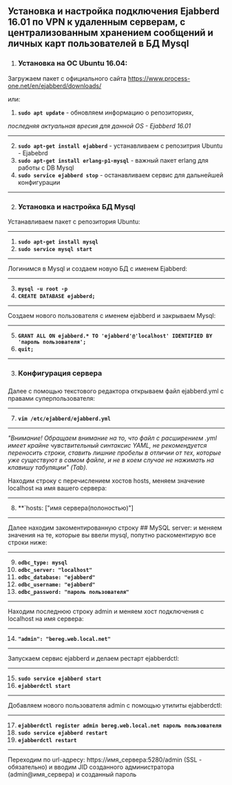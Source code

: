 <h2>Установка и настройка подключения Ejabberd 16.01 по VPN к удаленным серверам, с централизованным хранением сообщений и личных карт пользователей в БД Mysql</h2>


1) <h3>Установка на ОС Ubuntu 16.04:</h3>

Загружаем пакет с официального сайта https://www.process-one.net/en/ejabberd/downloads/

или:

1) **`sudo apt update`**  - обновляем информацию о репозиториях, 

<i>последняя актуальная вресия для данной OS - Ejabberd 16.01</i>

---
2) **`sudo apt-get install ejabberd`** - устанавливаем с репозитрия Ubuntu - Ejabebrd
3) **`sudo apt-get install erlang-p1-mysql`** - важный пакет erlang для работы с DB Mysql
4) **`sudo service ejabberd stop`** - останавливаем сервис для дальнейшей конфигурации
---

2) <h3>Установка и настройка БД Mysql</h3>

Устанавливаем пакет с репозитория Ubuntu:

---
1) **`sudo apt-get install mysql`**
2) **`sudo service mysql start`**
---

Логинимся в Mysql и создаем новую БД с именем Ejabberd:

---
3) **`mysql -u root -p`**
4) **`CREATE DATABASE ejabberd;`**
---

Создаем нового пользователя с именем ejabberd и закрываем Mysql:

---
5) **`GRANT ALL ON ejabberd.* TO 'ejabberd'@'localhost' IDENTIFIED BY 'пароль пользователя';`**
6) **`quit;`**
---

3) <h3>Конфигурация сервера<h3>
  
Далее с помощью текстового редактора открываем файл ejabberd.yml с правами суперпользователя:

---
7) **`vim /etc/ejabberd/ejabberd.yml`**
---

<i>"Внимание! Обращаем внимание на то, что файл с расширением .yml имеет крайне чувствительный синтаксис YAML, не рекомендуется переносить строки, ставить лишние пробелы в отличии от тех, которые уже существуют в самом файле, и не в коем случае не нажимать на клавишу табуляции" (Tab).</i>

Находим строку с перечислением хостов hosts, меняем значение localhost на имя вашего сервера:

---
8) **`hosts: ["имя сервера(полоностью)"]
---

Далее находим закоментированную строку ## MySQL server: и меняем значения на те, которые вы ввели mysql, попутно раскоментирую все строки ниже:

---
9)  **`odbc_type: mysql`**
10) **`odbc_server: "localhost"`**
11) **`odbc_database: "ejabberd"`**
12) **`odbc_username: "ejabberd"`**
13) **`odbc_password: "пароль пользователя"`**
---

Находим последнюю строку admin и меняем хост подключения с localhost на имя сервера:

---
14) **`"admin": "bereg.web.local.net"`**
---

Запускаем сервис ejabberd и делаем рестарт ejabberdctl:

---
15) **`sudo service ejabberd start`**
16) **`ejabberdctl start`**
---

Добавляем нового пользователя admin с помощью утилиты ejabberdctl:

---
17) **`ejabberdctl register admin bereg.web.local.net пароль пользователя`**
18) **`sudo service ejabberd restart`**
19) **`ejabberdctl restart`**
---

Переходим по url-адресу: https://имя_сервера:5280/admin (SSL - обязательно) и вводим JID созданного администратора (admin@имя_сервера) и созданный пароль
